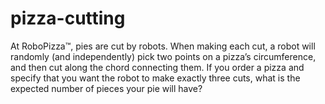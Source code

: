 # pizza-cutting

At RoboPizza™, pies are cut by robots. When making each cut, a robot will randomly (and independently) pick two points on a pizza’s circumference, and then cut along the chord connecting them. If you order a pizza and specify that you want the robot to make exactly three cuts, what is the expected number of pieces your pie will have?

